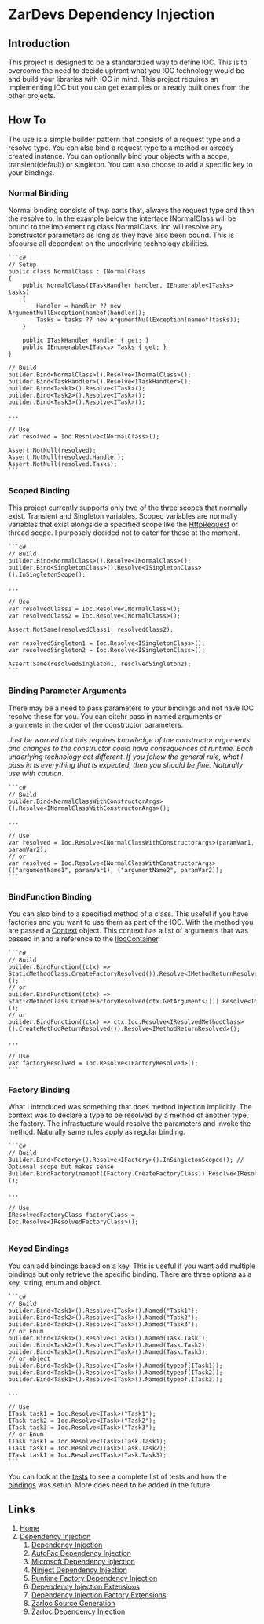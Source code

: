# ZarDevs Dependency Injection

## Introduction

This project is designed to be a standardized way to define IOC. This is to overcome the need to decide upfront what you IOC technology would be and build your libraries with IOC in mind. This project requires an implementing IOC but you can get examples or already built ones from the other projects.

## How To

The use is a simple builder pattern that consists of a request type and a resolve type. You can also bind a request type to a method or already created instance. You can optionally bind your objects with a scope, transient(default) or singleton. You can also choose to add a specific key to your bindings.

### Normal Binding

Normal binding consists of twp parts that, always the request type and then the resolve to. In the example below the interface INormalClass will be bound to the implementing class NormalClass. Ioc will resolve any constructor parameters as long as they have also been bound. This is ofcourse all dependent on the underlying technology abilities.

    ```c#
    // Setup
    public class NormalClass : INormalClass
    {
        public NormalClass(ITaskHandler handler, IEnumerable<ITasks> tasks)
        {
            Handler = handler ?? new ArgumentNullException(nameof(handler));
            Tasks = tasks ?? new ArgumentNullException(nameof(tasks));
        }

        public ITaskHandler Handler { get; }
        public IEnumerable<ITasks> Tasks { get; }
    }

    // Build
    builder.Bind<NormalClass>().Resolve<INormalClass>();
    builder.Bind<TaskHandler>().Resolve<ITaskHandler>();
    builder.Bind<Task1>().Resolve<ITask>();
    builder.Bind<Task2>().Resolve<ITask>();
    builder.Bind<Task3>().Resolve<ITask>();

    ...

    // Use
    var resolved = Ioc.Resolve<INormalClass>();

    Assert.NotNull(resolved);
    Assert.NotNull(resolved.Handler);
    Assert.NotNull(resolved.Tasks);
    ```

### Scoped Binding

This project currently supports only two of the three scopes that normally exist. Transient and Singleton variables. Scoped variables are normally variables that exist alongside a specified scope like the [HttpRequest](https://docs.microsoft.com/en-us/dotnet/api/microsoft.aspnetcore.http.httprequest?view=aspnetcore-5.0) or thread scope. I purposely decided not to cater for these at the moment.

    ```c#
    // Build
    builder.Bind<NormalClass>().Resolve<INormalClass>();
    builder.Bind<SingletonClass>().Resolve<ISingletonClass>().InSingletonScope();

    ...

    // Use
    var resolvedClass1 = Ioc.Resolve<INormalClass>();
    var resolvedClass2 = Ioc.Resolve<INormalClass>();

    Assert.NotSame(resolvedClass1, resolvedClass2);

    var resolvedSingleton1 = Ioc.Resolve<ISingletonClass>();
    var resolvedSingleton2 = Ioc.Resolve<ISingletonClass>();

    Assert.Same(resolvedSingleton1, resolvedSingleton2);
    ```

### Binding Parameter Arguments

There may be a need to pass parameters to your bindings and not have IOC resolve these for you. You can eitehr pass in named arguments or arguments in the order of the constructor parameters.

_Just be warned that this requires knowledge of the constructor arguments and changes to the constructor could have consequences at runtime. Each underlying technology act different. If you follow the general rule, what I pass in is everything that is expected, then you should be fine. Naturally use with caution._

    ```c#
    // Build
    builder.Bind<NormalClassWithConstructorArgs>().Resolve<INormalClassWithConstructorArgs>();

    ...

    // Use
    var resolved = Ioc.Resolve<INormalClassWithConstructorArgs>(paramVar1, paramVar2);
    // or
    var resolved = Ioc.Resolve<INormalClassWithConstructorArgs>(("argumentName1", paramVar1), ("argumentName2", paramVar2));
    ```

### BindFunction Binding

You can also bind to a specified method of a class. This useful if you have factories and you want to use them as part of the IOC. With the method you are passed a [Context](./DependencyContext.cs) object. This context has a list of arguments that was passed in and a reference to the [IIocContainer](./IIocContainer.cs).

    ```c#
    // Build
    builder.BindFunction((ctx) => StaticMethodClass.CreateFactoryResolved()).Resolve<IMethodReturnResolved>();
    // or
    builder.BindFunction((ctx) => StaticMethodClass.CreateFactoryResolved(ctx.GetArguments())).Resolve<IMethodReturnResolved>();
    // or
    builder.BindFunction((ctx) => ctx.Ioc.Resolve<IResolvedMethodClass>().CreateMethodReturnResolved()).Resolve<IMethodReturnResolved>();

    ...

    // Use
    var factoryResolved = Ioc.Resolve<IFactoryResolved>();
    ```

### Factory Binding

What I introduced was something that does method injection implicitly. The context was to declare a type to be resolved by a method of another type, the factory. The infrastucture would resolve the parameters and invoke the method. Naturally same rules apply as regular binding.

    ```C#
    // Build
    Builder.Bind<Factory>().Resolve<IFactory>().InSingletonScoped(); // Optional scope but makes sense
    Builder.BindFactory(nameof(IFactory.CreateFactoryClass)).Resolve<IResolvedFactoryClass>();

    ...

    // Use
    IResolvedFactoryClass factoryClass = Ioc.Resolve<IResolvedFactoryClass>();
    ```

### Keyed Bindings

You can add bindings based on a key. This is useful if you want add multiple bindings but only retrieve the specific binding. There are three options as a key, string, enum and object.

    ```c#
    // Build
    builder.Bind<Task1>().Resolve<ITask>().Named("Task1");
    builder.Bind<Task2>().Resolve<ITask>().Named("Task2");
    builder.Bind<Task3>().Resolve<ITask>().Named("Task3");
    // or Enum
    builder.Bind<Task1>().Resolve<ITask>().Named(Task.Task1);
    builder.Bind<Task2>().Resolve<ITask>().Named(Task.Task2);
    builder.Bind<Task3>().Resolve<ITask>().Named(Task.Task3);
    // or object
    builder.Bind<Task1>().Resolve<ITask>().Named(typeof(ITask1));
    builder.Bind<Task1>().Resolve<ITask>().Named(typeof(ITask2));
    builder.Bind<Task1>().Resolve<ITask>().Named(typeof(ITask3));

    ...

    // Use
    ITask task1 = Ioc.Resolve<ITask>("Task1");
    ITask task2 = Ioc.Resolve<ITask>("Task2");
    ITask task3 = Ioc.Resolve<ITask>("Task3");
    // or Enum
    ITask task1 = Ioc.Resolve<ITask>(Task.Task1);
    ITask task1 = Ioc.Resolve<ITask>(Task.Task2);
    ITask task1 = Ioc.Resolve<ITask>(Task.Task3);
    ```

You can look at the [tests](../../tests/ZarDevs.DependencyInjection.Tests/IocTestsConstruct.cs) to see a complete list of tests and how the [bindings](../../tests/ZarDevs.DependencyInjection.Tests/bindings.cs) was setup. More does need to be added in the future.

## Links

1. [Home](../../../README.md)
1. [Dependency Injection](../../README.md)
    1. [Dependency Injection](../ZarDevs.DependencyInjection/README.md)
    1. [AutoFac Dependency Injection](../ZarDevs.DependencyInjection.AutoFac/README.md)
    1. [Microsoft Dependency Injection](../ZarDevs.DependencyInjection.Microsoft/README.md)
    1. [Ninject Dependency Injection](../ZarDevs.DependencyInjection.Ninject/README.md)
    1. [Runtime Factory Dependency Injection](../ZarDevs.DependencyInjection.RuntimeFactory/README.md)
    1. [Dependency Injection Extensions](../ZarDevs.DependencyInjection.Extensions/README.md)
    1. [Dependency Injection Factory Extensions](../ZarDevs.DependencyInjection.Extensions.Factory/README.md)
    1. [ZarIoc Source Generation](../ZarDevs.DependencyInjection.ZarIoc/README.md)
    1. [ZarIoc Dependency Injection](../ZarDevs.DependencyInjection.ZarIoc.Abstractions/README.md)
